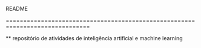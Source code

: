README

==============================================================================

** repositório de atividades de inteligência artificial e machine learning